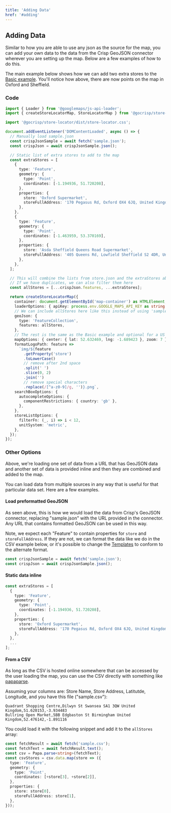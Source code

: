 ```yaml
---
title: 'Adding Data'
href: '#adding'
---
```


## Adding Data

Similar to how you are able to use any json as the source for the map, you can add your own data to the data from the Crisp GeoJSON connector wherever you are setting up the map. Below are a few examples of how to do this.

The main example below shows how we can add two extra stores to the [Basic example](#). You'll notice how above, there are now points on the map in Oxford and Sheffield.

### Code

```TypeScript
import { Loader } from '@googlemaps/js-api-loader';
import { createStoreLocatorMap, StoreLocatorMap } from '@gocrisp/store-locator';

import '@gocrisp/store-locator/dist/store-locator.css';

document.addEventListener('DOMContentLoaded', async () => {
  // Manually load sample.json
  const crispJsonSample = await fetch('sample.json');
  const crispJson = await crispJsonSample.json();

  // Static list of extra stores to add to the map
  const extraStores = [
    {
      type: 'Feature',
      geometry: {
        type: 'Point',
        coordinates: [-1.194936, 51.720208],
      },
      properties: {
        store: 'Oxford Supermarket',
        storeFullAddress: '170 Pegasus Rd, Oxford OX4 6JQ, United Kingdom',
      },
    },
    {
      type: 'Feature',
      geometry: {
        type: 'Point',
        coordinates: [-1.463959, 53.370169],
      },
      properties: {
        store: 'Asda Sheffield Queens Road Supermarket',
        storeFullAddress: '405 Queens Rd, Lowfield Sheffield S2 4DR, United Kingdom',
      },
    },
  ];

  // This will combine the lists from store.json and the extraStores above
  // If we have duplicates, we can also filter them here
  const allStores = [...crispJson.features, ...extraStores];

  return createStoreLocatorMap({
    container: document.getElementById('map-container') as HTMLElement,
    loaderOptions: { apiKey: process.env.GOOGLE_MAPS_API_KEY as string },
    // We can include allStores here like this instead of using 'sample.json' directly
    geoJson: {
      type: 'FeatureCollection',
      features: allStores,
    },
    // The rest is the same as the Basic example and optional for a US map.
    mapOptions: { center: { lat: 52.632469, lng: -1.689423 }, zoom: 7 },
    formatLogoPath: feature =>
      `img/${feature
        .getProperty('store')
        .toLowerCase()
        // remove after 2nd space
        .split(' ')
        .slice(0, 2)
        .join('')
        // remove special characters
        .replace(/[^a-z0-9]/g, '')}.png`,
    searchBoxOptions: {
      autocompleteOptions: {
        componentRestrictions: { country: 'gb' },
      },
    },
    storeListOptions: {
      filterFn: (_, i) => i < 12,
      unitSystem: 'metric',
    },
  });
});
```

### Other Options

Above, we're loading one set of data from a URL that has GeoJSON data and another set of data is provided inline and then they are combined and added to the map. 

You can load data from multiple sources in any way that is useful for that particular data set. Here are a few examples.


#### Load preformatted GeoJSON


As seen above, this is how we would load the data from Crisp's GeoJSON connector, replacing "sample.json" with the URL provided in the connector. Any URL that contains formatted GeoJSON can be used in this way.

Note, we expect each "Feature" to contain properties for `store` and `storeFullAddress`. If they are not, we can format the data like we do in the CSV example below, or it's possible to change the [Templates](#templates) to conform to the alternate format.

```TypeScript
const crispJsonSample = await fetch('sample.json');
const crispJson = await crispJsonSample.json();
```

#### Static data inline

```TypeScript
const extraStores = [
  {
    type: 'Feature',
    geometry: {
      type: 'Point',
      coordinates: [-1.194936, 51.720208],
    },
    properties: {
      store: 'Oxford Supermarket',
      storeFullAddress: '170 Pegasus Rd, Oxford OX4 6JQ, United Kingdom',
    },
  },
  ...
];
```

#### From a CSV

As long as the CSV is hosted online somewhere that can be accessed by the user loading the map, you can use the CSV directly with something like [papaparse](https://www.papaparse.com/).

Assuming your columns are: Store Name, Store Address, Latitutde, Longitude, and you have this file ("sample.csv"):
```CSV
Quadrant Shopping Centre,Dilwyn St Swansea SA1 3QW United Kingdom,51.620153,-3.934483
Bullring Open Market,5BB Edgbaston St Birmingham United Kingdom,52.476142,-1.891116
```

You could load it with the following snippet and add it to the `allStores` array:
```TypeScript
const fetchResult = await fetch('sample.csv');
const fetchText = await fetchResult.text();
const csv = Papa.parse<string>(fetchText);
const csvStores = csv.data.map(store => ({
  type: 'Feature',
  geometry: {
    type: 'Point',
    coordinates: [+store[3], +store[2]],
  },
  properties: {
    store: store[0],
    storeFullAddress: store[1],
  },
}));
```
